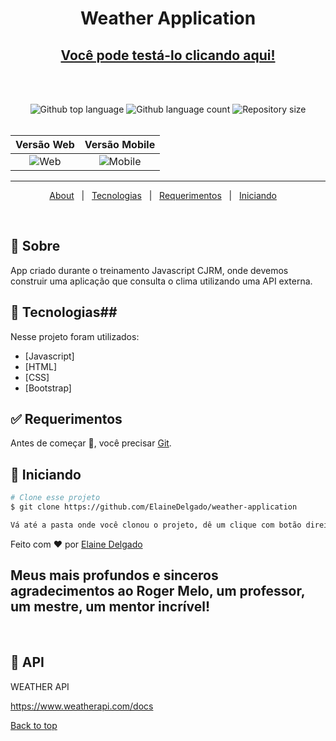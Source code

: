 
<h1 align="center">Weather Application</h1>
 <h2 align="center"><a href="https://appweathercjrm.netlify.app/">Você pode testá-lo clicando aqui!</a> </h2> 

<br>
<br>
<p align="center">
  <img alt="Github top language" src="https://img.shields.io/github/languages/top/ElaineDelgado/weather-application?color=56BEB8">

  <img alt="Github language count" src="https://img.shields.io/github/languages/count/ElaineDelgado/weather-application?color=56BEB8">

  <img alt="Repository size" src="https://img.shields.io/github/repo-size/ElaineDelgado/weather-application?color=56BEB8">
	<br>
<br>
</p>


Versão Web                 |  Versão Mobile
:-------------------------:|:-------------------------:
![Web ](https://i.imgur.com/wkHxgPh.png) |  ![Mobile](https://i.imgur.com/URaC62K.png)


<hr>

<p align="center">
  <a href="#dart-about">About</a> &#xa0; | &#xa0; 
  <a href="#rocket-technologies">Tecnologias</a> &#xa0; | &#xa0;
  <a href="#white_check_mark-requirements">Requerimentos</a> &#xa0; | &#xa0;
  <a href="#checkered_flag-starting">Iniciando</a> &#xa0;  &#xa0;
</p>

<br>

## :dart: Sobre ##

App criado durante o treinamento Javascript CJRM, onde devemos construir uma aplicação que consulta o clima utilizando uma API externa.


## :rocket: Tecnologias##

Nesse projeto foram utilizados:

- [Javascript]
- [HTML]
- [CSS]
- [Bootstrap]


## :white_check_mark: Requerimentos ##

Antes de começar :checkered_flag:, você precisar [Git](https://git-scm.com).

## :checkered_flag: Iniciando ##

```bash
# Clone esse projeto
$ git clone https://github.com/ElaineDelgado/weather-application

Vá até a pasta onde você clonou o projeto, dê um clique com botão direito em index.html, vá até 'Abrir com' e escolha o browser de sua preferência.
```

Feito com :heart: por <a href="https://github.com/ElaineDelgado" target="_blank">Elaine Delgado</a>

## Meus mais profundos e sinceros agradecimentos ao Roger Melo, um professor, um mestre, um mentor incrível!


&#xa0;

## :memo: API ##

WEATHER API

https://www.weatherapi.com/docs

<a href="#top">Back to top</a>
